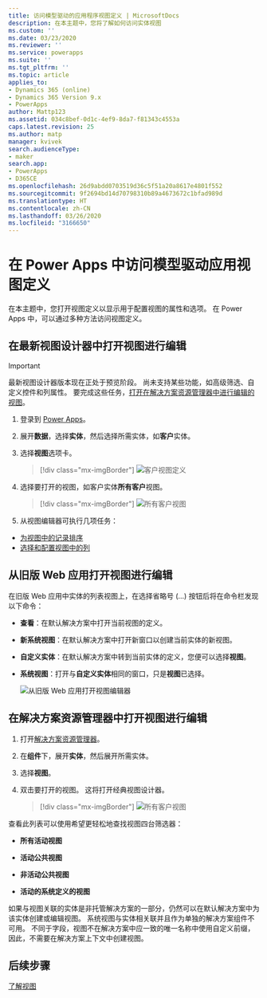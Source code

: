 ```yaml
---
title: 访问模型驱动的应用程序视图定义 | MicrosoftDocs
description: 在本主题中，您将了解如何访问实体视图
ms.custom: ''
ms.date: 03/23/2020
ms.reviewer: ''
ms.service: powerapps
ms.suite: ''
ms.tgt_pltfrm: ''
ms.topic: article
applies_to:
- Dynamics 365 (online)
- Dynamics 365 Version 9.x
- PowerApps
author: Mattp123
ms.assetid: 034c8bef-0d1c-4ef9-8da7-f81343c4553a
caps.latest.revision: 25
ms.author: matp
manager: kvivek
search.audienceType:
- maker
search.app:
- PowerApps
- D365CE
ms.openlocfilehash: 26d9abdd0703519d36c5f51a20a8617e4801f552
ms.sourcegitcommit: 9f2694bd14d70798310b89a4673672c1bfad989d
ms.translationtype: HT
ms.contentlocale: zh-CN
ms.lasthandoff: 03/26/2020
ms.locfileid: "3166650"
---
```

# <a name="access-a-model-driven-app-view-definition-in-power-apps"></a>在 Power Apps 中访问模型驱动应用视图定义

 在本主题中，您打开视图定义以显示用于配置视图的属性和选项。 在 Power Apps 中，可以通过多种方法访问视图定义。 
  
  
## <a name="open-a-view-for-editing-in-the-latest-view-designer"></a>在最新视图设计器中打开视图进行编辑

> [!IMPORTANT]
> 最新视图设计器版本现在正处于预览阶段。 尚未支持某些功能，如高级筛选、自定义控件和列属性。 要完成这些任务，[打开在解决方案资源管理器中进行编辑的视图](#open-a-view-for-editing-in-solution-explorer)。

1.  登录到 [Power Apps](https://make.powerapps.com/?utm_source=padocs&utm_medium=linkinadoc&utm_campaign=referralsfromdoc)。  

2.  展开**数据**，选择**实体**，然后选择所需实体，如**客户**实体。   

3. 选择**视图**选项卡。

    > [!div class="mx-imgBorder"] 
    > ![客户视图定义](media/account-view-definitions.png)

4. 选择要打开的视图，如客户实体**所有客户**视图。

    > [!div class="mx-imgBorder"] 
    > ![所有客户视图](media/account-view-designer.png)

5. 从视图编辑器可执行几项任务： 
 
- [为视图中的记录排序](configure-sorting.md)
- [选择和配置视图中的列](choose-and-configure-columns.md)

## <a name="open-a-view-for-editing-from-a-legacy-web-app"></a>从旧版 Web 应用打开视图进行编辑
在旧版 Web 应用中实体的列表视图上，在选择省略号 (...) 按钮后将在命令栏发现以下命令：  

- **查看**：在默认解决方案中打开当前视图的定义。  
  
- **新系统视图**：在默认解决方案中打开新窗口以创建当前实体的新视图。  
  
- **自定义实体**：在默认解决方案中转到当前实体的定义，您便可以选择**视图**。  
  
- **系统视图**：打开与**自定义实体**相同的窗口，只是**视图**已选择。  

   ![从旧版 Web 应用打开视图编辑器](media/open-view-editor-from-view.png)

## <a name="open-a-view-for-editing-in-solution-explorer"></a>在解决方案资源管理器中打开视图进行编辑 
1.  打开[解决方案资源管理器](advanced-navigation.md#solution-explorer)。  
  
2.  在**组件**下，展开**实体**，然后展开所需实体。  
  
3.  选择**视图**。  
  
4.  双击要打开的视图。 这将打开经典视图设计器。
    
    > [!div class="mx-imgBorder"] 
    > ![所有客户视图](media/all-accounts-view.png)

 查看此列表可以使用希望更轻松地查找视图四台筛选器：  
  
- **所有活动视图**  

- **活动公共视图**  

- **非活动公共视图**  

- **活动的系统定义的视图**  
  
 如果与视图关联的实体是非托管解决方案的一部分，仍然可以在默认解决方案中为该实体创建或编辑视图。 系统视图与实体相关联并且作为单独的解决方案组件不可用。 不同于字段，视图不在解决方案中应一致的唯一名称中使用自定义前缀，因此，不需要在解决方案上下文中创建视图。 
 
## <a name="next-steps"></a>后续步骤
[了解视图](create-edit-views.md)


